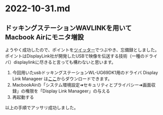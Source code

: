 # 2022-10-31.md

## ドッキングステーションWAVLINKを用いてMacbook Airにモニタ増設

ようやく成功したので、ポイントを[ツイッター](https://twitter.com/yuasys_nob/status/1586965133024104449?s=20&t=kV3zgwttj7Qi56pKEdL-SA)でつぶやき、忘備録としました。ポイントはDisplayLink社が開発したUSBで映像を伝送する技術（一種のドライバ）displaylinkに尽きると言っても構わないと思います。 

1. 今回用いたusbドッキングステーションWL-UG69DK1用のドライバ Display Link Manageer は[ここ](https://www.wavlink.com/en_us/drivers/download/2642bf221ed8.html)からダウンロードできます。
2. MacbookAirの「システム環境設定➜セキュリティとプライバシー➜画面収録」の権限を「Display Link Manageer」の与える
3. 再起動する

以上の手順でアッサリ成功しました。
